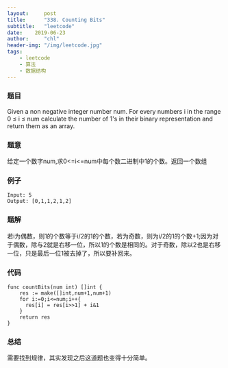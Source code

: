 ```yaml
---
layout:     post
title:      "338. Counting Bits"
subtitle:   "leetcode"
date:    2019-06-23
author:     "chl"
header-img: "/img/leetcode.jpg"
tags:
    - leetcode
    - 算法
    - 数据结构
--- 
```


### 题目
Given a non negative integer number num. For every numbers i in the range 0 ≤ i ≤ num calculate the number of 1's in their binary representation and return them as an array.

### 题意
给定一个数字num,求0<=i<=num中每个数二进制中1的个数。返回一个数组

### 例子

```
Input: 5
Output: [0,1,1,2,1,2]
```
### 题解
若i为偶数，则1的个数等于i/2的1的个数，若为奇数，则为i/2的1的个数+1;因为对于偶数，除与2就是右移一位，所以1的个数是相同的。对于奇数，除以2也是右移一位，只是最后一位1被去掉了，所以要补回来。

### 代码

```
func countBits(num int) []int {
    res := make([]int,num+1,num+1)
    for i:=0;i<=num;i++{
      res[i] = res[i>>1] + i&1
    }
    return res
}
```

### 总结
需要找到规律，其实发现之后这道题也变得十分简单。
